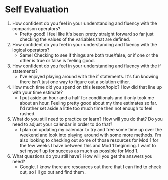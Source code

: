 # Self Evaluation

1. How confident do you feel in your understanding and fluency with the comparison operators?
    - Pretty good! I feel like it's been pretty straight forward so far just checking the values of the variables that are defined.
1. How confident do you feel in your understanding and fluency with the logical operators?
    - Same! Checking to see if things are both true/false, or if one or the other is true or false is feeling good.
1. How confident do you feel in your understanding and fluency with the if statements?
    - I've enjoyed playing around with the if statements. It's fun knowing there isn't just one way to figure out a solution either.
1. How much time did you spend on this lesson/topic? How did that line up with your time estimate?
    - I put aside an hour and a half for conditionals and it only took me about an hour. Feeling pretty good about my time estimates so far. I'd rather set aside a little too much time then not enough to feel rushed.
1. What do you still need to practice or learn? How will you do that? Do you need to adjust your calendar in order to do that?
    - I plan on updating my calendar to try and free some time up over the weekend and look into playing around with some more methods. I'm also looking to checking out some of those resources for Mod 1 for the few weeks I have between this and Mod 1 beginning. I want to set myself up for success as much as possible for Mod 1.
1. What questions do you still have? How will you get the answers you need?
    - Google. I know there are resources out there that I can find to check out, so I'll go out and find them.
